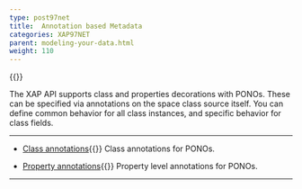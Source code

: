 ```yaml
---
type: post97net
title:  Annotation based Metadata
categories: XAP97NET
parent: modeling-your-data.html
weight: 110
---
```


{{<wbr>}}

The XAP API supports class  and properties decorations with PONOs. These can be specified via annotations on the space class source itself. You can define common behavior for all class instances, and specific behavior for class fields.

<hr/>


- [Class annotations](./pono-class-annotations.html){{<wbr>}}
Class annotations for PONOs.


- [Property annotations](./pono-attribute-annotations.html){{<wbr>}}
Property level annotations for PONOs.

<hr/>
